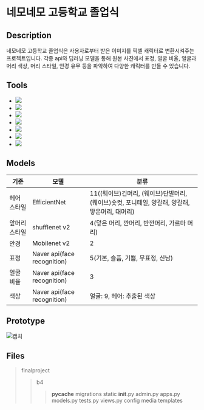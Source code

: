 # 네모네모 고등학교 졸업식  
## Description
네모네모 고등학교 졸업식은 사용자로부터 받은 이미지를 픽셀 캐릭터로 변환시켜주는 프로젝트입니다. 각종 api와 딥러닝 모델을 통해 원본 사진에서 표정, 얼굴 비율, 얼굴과 머리 색상, 머리 스타일, 안경 유무 등을 파악하여 다양한 캐릭터를 만들 수 있습니다. 
## Tools
 - <img src="https://img.shields.io/badge/Django-092E20?style=flat-square&logo=django&logoColor=white"/>
 - <img src="https://img.shields.io/badge/JavaScript-F7DF1E?style=flat-square&logo=javascript&logoColor=white"/>
 - <img src="https://img.shields.io/badge/CSS3-1572B6?style=flat-square&logo=css3&logoColor=white"/>
 - <img src="https://img.shields.io/badge/PyTorch-EE4C2C?style=flat-square&logo=PyTorch&logoColor=white"/>
 - <img src="https://img.shields.io/badge/Visual Studio Code-007ACC?style=flat-square&logo=Visual Studio Code&logoColor=white"/>
 - <img src="https://img.shields.io/badge/Python-3776AB?style=flat-square&logo=python&logoColor=white"/>
 -  <img src="https://img.shields.io/badge/HTML5-E34F26?style=flat-square&logo=HTML5&logoColor=white"/>
 

## Models
| 기준 | 모델 | 분류 |
|--|--|--|
| 헤어 스타일 | EfficientNet | 11((웨이브)긴머리, (웨이브)단발머리, (웨이브)숏컷, 포니테일, 양갈래, 양갈래, 땋은머리, 대머리)  |
| 앞머리 스타일 | shufflenet v2 | 4(덮은 머리, 깐머리, 반깐머리, 가르마 머리) |
| 안경 | Mobilenet v2 | 2 |
| 표정 | Naver api(face recognition) | 5(기본, 슬픔, 기쁨, 무표정, 신남) |
| 얼굴 비율 | Naver api(face recognition) | 3 |
| 색상 | Naver api(face recognition) | 얼굴: 9, 헤어: 추출된 색상 |

## Prototype

![캡처](https://user-images.githubusercontent.com/89053845/219292003-f3501e10-e1bc-4cf3-887a-6e79addb311d.PNG)

## Files
> finalproject
>> b4
>>> __pycache__
>>> migrations
>>> static
>>> __init__.py
>>> admin.py
>>> apps.py
>>> models.py
>>> tests.py
>>> views.py
>> config
>> media
>> templates
